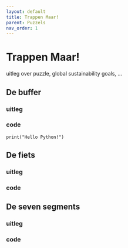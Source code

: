 ```yaml
---
layout: default
title: Trappen Maar!
parent: Puzzels
nav_order: 1
---
```


# Trappen Maar! 

uitleg over puzzle, global sustainability goals, ...

## De buffer
### uitleg

### code
```{python}
print("Hello Python!")
```
## De fiets
### uitleg

### code



## De seven segments
### uitleg

### code
